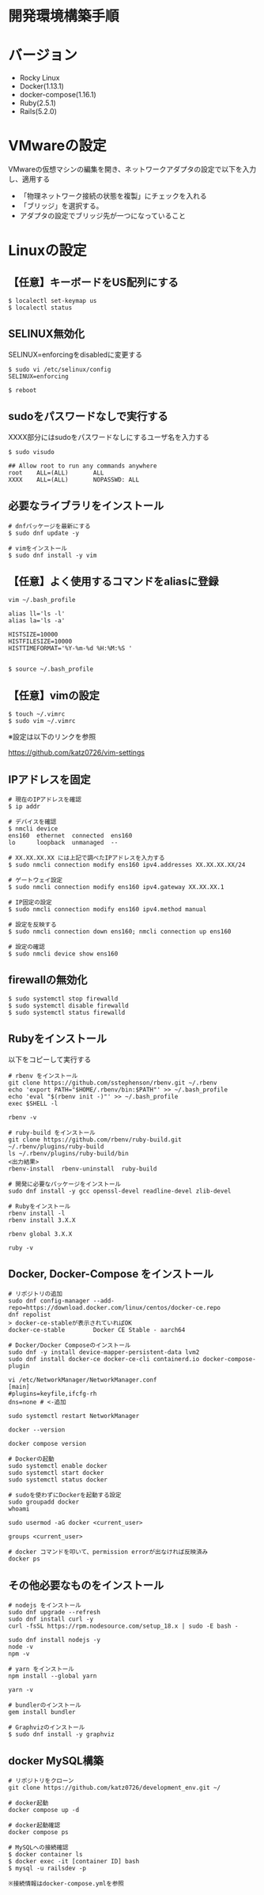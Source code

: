 # 開発環境構築手順

# バージョン

* Rocky Linux
* Docker(1.13.1)
* docker-compose(1.16.1)
* Ruby(2.5.1)
* Rails(5.2.0)

# VMwareの設定

VMwareの仮想マシンの編集を開き、ネットワークアダプタの設定で以下を入力し、適用する

* 「物理ネットワーク接続の状態を複製」にチェックを入れる
* 「ブリッジ」を選択する。
* アダプタの設定でブリッジ先が一つになっていること

# Linuxの設定

## 【任意】キーボードをUS配列にする

```
$ localectl set-keymap us
$ localectl status
```

## SELINUX無効化

SELINUX=enforcingをdisabledに変更する
```
$ sudo vi /etc/selinux/config
SELINUX=enforcing

$ reboot
```

## sudoをパスワードなしで実行する

XXXX部分にはsudoをパスワードなしにするユーザ名を入力する
```
$ sudo visudo

## Allow root to run any commands anywhere
root    ALL=(ALL)       ALL
XXXX    ALL=(ALL)       NOPASSWD: ALL
```

## 必要なライブラリをインストール

```
# dnfパッケージを最新にする
$ sudo dnf update -y

# vimをインストール
$ sudo dnf install -y vim
```

## 【任意】よく使用するコマンドをaliasに登録

```
vim ~/.bash_profile

alias ll='ls -l'
alias la='ls -a'

HISTSIZE=10000
HISTFILESIZE=10000
HISTTIMEFORMAT='%Y-%m-%d %H:%M:%S '


$ source ~/.bash_profile
```

## 【任意】vimの設定

```
$ touch ~/.vimrc
$ sudo vim ~/.vimrc
```

※設定は以下のリンクを参照

https://github.com/katz0726/vim-settings

## IPアドレスを固定

```
# 現在のIPアドレスを確認
$ ip addr

# デバイスを確認
$ nmcli device
ens160  ethernet  connected  ens160
lo      loopback  unmanaged  --

# XX.XX.XX.XX には上記で調べたIPアドレスを入力する
$ sudo nmcli connection modify ens160 ipv4.addresses XX.XX.XX.XX/24

# ゲートウェイ設定
$ sudo nmcli connection modify ens160 ipv4.gateway XX.XX.XX.1

# IP固定の設定
$ sudo nmcli connection modify ens160 ipv4.method manual

# 設定を反映する
$ sudo nmcli connection down ens160; nmcli connection up ens160

# 設定の確認
$ sudo nmcli device show ens160
```

## firewallの無効化

```
$ sudo systemctl stop firewalld
$ sudo systemctl disable firewalld
$ sudo systemctl status firewalld
```

## Rubyをインストール

以下をコピーして実行する

```
# rbenv をインストール
git clone https://github.com/sstephenson/rbenv.git ~/.rbenv
echo 'export PATH="$HOME/.rbenv/bin:$PATH"' >> ~/.bash_profile
echo 'eval "$(rbenv init -)"' >> ~/.bash_profile
exec $SHELL -l

rbenv -v

# ruby-build をインストール
git clone https://github.com/rbenv/ruby-build.git ~/.rbenv/plugins/ruby-build
ls ~/.rbenv/plugins/ruby-build/bin
<出力結果>
rbenv-install  rbenv-uninstall  ruby-build

# 開発に必要なパッケージをインストール
sudo dnf install -y gcc openssl-devel readline-devel zlib-devel

# Rubyをインストール
rbenv install -l
rbenv install 3.X.X

rbenv global 3.X.X

ruby -v
```

## Docker, Docker-Compose をインストール

```
# リポジトリの追加
sudo dnf config-manager --add-repo=https://download.docker.com/linux/centos/docker-ce.repo
dnf repolist
> docker-ce-stableが表示されていればOK
docker-ce-stable        Docker CE Stable - aarch64

# Docker/Docker Composeのインストール
sudo dnf -y install device-mapper-persistent-data lvm2
sudo dnf install docker-ce docker-ce-cli containerd.io docker-compose-plugin

vi /etc/NetworkManager/NetworkManager.conf
[main]
#plugins=keyfile,ifcfg-rh
dns=none # <-追加

sudo systemctl restart NetworkManager

docker --version

docker compose version

# Dockerの起動
sudo systemctl enable docker
sudo systemctl start docker
sudo systemctl status docker

# sudoを使わずにDockerを起動する設定
sudo groupadd docker
whoami

sudo usermod -aG docker <current_user>

groups <current_user>

# docker コマンドを叩いて、permission errorが出なければ反映済み
docker ps
```

## その他必要なものをインストール
```
# nodejs をインストール
sudo dnf upgrade --refresh
sudo dnf install curl -y
curl -fsSL https://rpm.nodesource.com/setup_18.x | sudo -E bash -

sudo dnf install nodejs -y
node -v
npm -v

# yarn をインストール
npm install --global yarn 

yarn -v

# bundlerのインストール
gem install bundler

# Graphvizのインストール
$ sudo dnf install -y graphviz
```

## docker MySQL構築

```
# リポジトリをクローン
git clone https://github.com/katz0726/development_env.git ~/

# docker起動
docker compose up -d

# docker起動確認
docker compose ps

# MySQLへの接続確認
$ docker container ls
$ docker exec -it [container ID] bash
$ mysql -u railsdev -p

※接続情報はdocker-compose.ymlを参照
```

